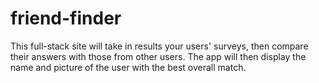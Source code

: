 # friend-finder
This full-stack site will take in results your users' surveys, then compare their answers with those from other users. The app will then display the name and picture of the user with the best overall match.
